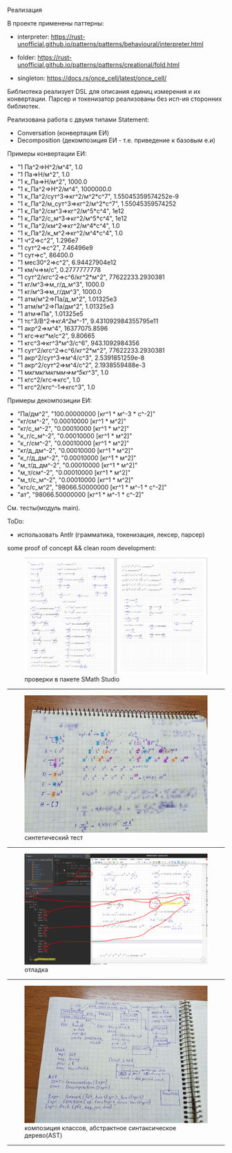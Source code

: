 Реализация

В проекте применены паттерны:

- interpreter:
    https://rust-unofficial.github.io/patterns/patterns/behavioural/interpreter.html

- folder:
    https://rust-unofficial.github.io/patterns/patterns/creational/fold.html

- singleton:
    https://docs.rs/once_cell/latest/once_cell/

Библиотека реализует DSL для описания единиц измерения и их конвертации.
Парсер и токенизатор реализованы без исп-ия сторонних библиотек.

Реализована работа с двумя типами Statement:
- Conversation (конвертация ЕИ)
- Decomposition (декомпозиция ЕИ - т.е. приведение к базовым е.и)

Примеры конвертации ЕИ:

* "1 Па^2=>Н^2/м^4", 1.0
* "1 Па=>Н/м^2", 1.0
* "1 к_Па=>Н/м^2", 1000.0
* "1 к_Па^2=>Н^2/м^4", 1000000.0
* "1 к_Па^2/сут^3=>кг^2/м^2*с^7", 1.55045359574252e-9
* "1 к_Па^2/м_сут^3=>кг^2/м^2*с^7", 1.55045359574252
* "1 к_Па^2/см^3=>кг^2/м^5*с^4", 1e12
* "1 к_Па^2/с_м^3=>кг^2/м^5*с^4", 1e12
* "1 к_Па^2/км^2=>кг^2/м^4*с^4", 1.0
* "1 к_Па^2/к_м^2=>кг^2/м^4*с^4", 1.0
* "1 ч^2=>с^2", 1.296e7
* "1 сут^2=>с^2", 7.46496e9
* "1 сут=>с", 86400.0
* "1 мес30^2=>с^2", 6.94427904e12
* "1 км/ч=>м/с", 0.2777777778
* "1 сут^2/кгс^2=>с^6/кг^2*м^2", 77622233.2930381
* "1 кг/м^3=>м_г/д_м^3", 1000.0
* "1 кг/м^3=>м_г/дм^3", 1000.0
* "1 атм/м^2=>Па/д_м^2", 1.01325e3
* "1 атм/м^2=>Па/дм^2", 1.01325e3
* "1 атм=>Па", 1.01325e5
* "1 тс^3/В^2=>кг*А^2*м^-1", 9.431092984355795e11
* "1 акр^2=>м^4", 16377075.8596
* "1 кгс=>кг*м/с^2", 9.80665
* "1 кгс^3=>кг^3*м^3/с^6", 943.1092984356
* "1 сут^2/кгс^2=>с^6/кг^2*м^2", 77622233.2930381
* "1 акр^2/сут^3=>м^4/с^3", 2.5391851259e-8
* "1 акр^2/сут^2=>м^4/с^2", 2.1938559488e-3
* "1 м*кг*м*кг*м*кг*м*м=>м^5*кг^3", 1.0
* "1 кгс^2/кгс=>кгс", 1.0
* "1 кгс^2/кгс^-1=>кгс^3", 1.0

Примеры декомпозиции ЕИ:
* "Па/дм^2", "100.00000000 [кг^1 * м^-3 * с^-2]"
* "кг/см^-2", "0.00010000 [кг^1 * м^2]"
* "кг/с_м^-2", "0.00010000 [кг^1 * м^2]"
* "к_г/с_м^-2", "0.00010000 [кг^1 * м^2]"
* "к_г/см^-2", "0.00010000 [кг^1 * м^2]"
* "кг/д_дм^-2", "0.00010000 [кг^1 * м^2]"
* "к_г/д_дм^-2", "0.00010000 [кг^1 * м^2]"
* "м_т/д_дм^-2", "0.00010000 [кг^1 * м^2]"
* "м_т/см^-2", "0.00010000 [кг^1 * м^2]"
* "м_т/с_м^-2", "0.00010000 [кг^1 * м^2]"
* "кгс/с_м^2", "98066.50000000 [кг^1 * м^-1 * с^-2]"
* "ат", "98066.50000000 [кг^1 * м^-1 * с^-2]"

См. тесты(модуль main).

ToDo:
- использовать Antlr (грамматика, токенизация, лексер, парсер)

some proof of concept && clean room development:

<figure>
  <img
  src="/img/smath.png"
  alt="вычисления в SMath">
  <figcaption>проверки в пакете SMath Studio</figcaption>
</figure>

----

<figure>
  <img
  src="/img/synthetic.jpg"
  alt="синтетический тест">
  <figcaption>синтетический тест</figcaption>
</figure>

----

<figure>
  <img
  src="/img/um.jpg"
  alt="отладка">
  <figcaption>отладка</figcaption>
</figure>

----

<figure>
  <img
  src="/img/um2.jpg"
  alt="композиция классов">
  <figcaption>композиция классов, абстрактное синтаксическое дерево(AST)</figcaption>
</figure>

----